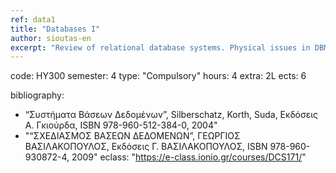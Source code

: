 ```yaml
---
ref: data1
title: "Databases I"
author: sioutas-en
excerpt: "Review of relational database systems. Physical issues in DBMSs. Storage media. ER Modeling and Design. EER Modeling and Design. Normalization Forms. Relational Algebra and Review of relational operators. QBE (Query By Example), SQL DML. SQL DDL, Security issues. "
---
```


code: ΗΥ300 
semester: 4
type: "Compulsory"
hours: 4
extra: 2L
ects: 6


bibliography: 
  - “Συστήματα Βάσεων Δεδομένων”, Silberschatz, Korth, Suda, Εκδόσεις Α. Γκιούρδα, ISBN 978-960-512-384-0, 2004"
  - "“ΣΧΕΔΙΑΣΜΟΣ ΒΑΣΕΩΝ ΔΕΔΟΜΕΝΩΝ”, ΓΕΩΡΓΙΟΣ ΒΑΣΙΛΑΚΟΠΟΥΛΟΣ, Εκδόσεις Γ. ΒΑΣΙΛΑΚΟΠΟΥΛΟΣ, ISBN 978-960-930872-4, 2009"
eclass: "https://e-class.ionio.gr/courses/DCS171/"
